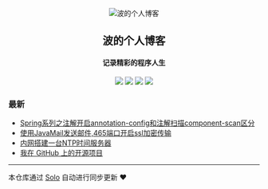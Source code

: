 <p align="center"><img alt="波的个人博客" src="https://static.b3log.org/images/brand/solo-32.png"></p><h2 align="center">
波的个人博客
</h2>

<h4 align="center">记录精彩的程序人生</h4>
<p align="center"><a title="波的个人博客" target="_blank" href="https://github.com/wubo8196/solo-blog"><img src="https://img.shields.io/github/last-commit/wubo8196/solo-blog.svg?style=flat-square&color=FF9900"></a>
<a title="GitHub repo size in bytes" target="_blank" href="https://github.com/wubo8196/solo-blog"><img src="https://img.shields.io/github/repo-size/wubo8196/solo-blog.svg?style=flat-square"></a>
<a title="Solo Version" target="_blank" href="https://github.com/88250/solo/releases"><img src="https://img.shields.io/badge/solo-3.6.7-f1e05a.svg?style=flat-square&color=blueviolet"></a>
<a title="Hits" target="_blank" href="https://github.com/88250/hits"><img src="https://hits.b3log.org/wubo8196/solo-blog.svg"></a></p>

### 最新

* [Spring系列之注解开启annotation-config和注解扫描component-scan区分](https://www.bolog.top/articles/2019/12/02/1575287956548.html)
* [使用JavaMail发送邮件,465端口开启ssl加密传输](https://www.bolog.top/articles/2019/09/10/1568105189581.html)
* [内网搭建一台NTP时间服务器](https://www.bolog.top/articles/2019/07/26/1564131423656.html)
* [我在 GitHub 上的开源项目](https://www.bolog.top/my-github-repos)



---

本仓库通过 [Solo](https://github.com/88250/solo) 自动进行同步更新 ❤️ 